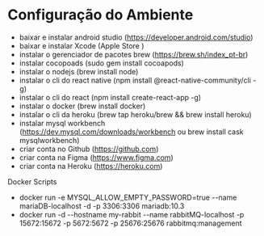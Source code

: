 # Configuração do Ambiente

* baixar e instalar android studio (https://developer.android.com/studio)
* baixar e instalar Xcode (Apple Store )
* instalar o gerenciador de pacotes brew (https://brew.sh/index_pt-br)
* instalar cocopoads (sudo gem install cocoapods)
* instalar o nodejs (brew install node)
* instalar o cli do react native (npm install @react-native-community/cli -g)
* instalar o cli do react (npm install create-react-app -g)
* instalar o docker (brew install docker)
* instalar o cli da heroku (brew tap heroku/brew && brew install heroku)
* instalar mysql workbench (https://dev.mysql.com/downloads/workbench ou brew install cask mysqlworkbench)
* criar conta no Github (https://github.com)
* criar conta na Figma (https://www.figma.com)
* criar conta na Heroku (https://heroku.com)

Docker Scripts

* docker run -e MYSQL_ALLOW_EMPTY_PASSWORD=true --name mariaDB-localhost -d -p 3306:3306 mariadb:10.3
* docker run -d --hostname my-rabbit --name rabbitMQ-localhost -p 15672:15672 -p 5672:5672 -p 25676:25676 rabbitmq:management
